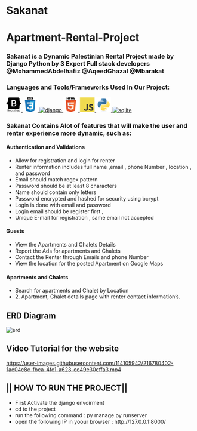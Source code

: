 # Sakanat
<h1>Apartment-Rental-Project</h1>

<h3> Sakanat is a Dynamic Palestinian Rental Project made by Django Python by 3 Expert Full stack developers @MohammedAbdelhafiz @AqeedGhazal @Mbarakat </h3>

<h3 align="left">Languages and Tools/Frameworks Used In Our Project:</h3>
<p align="left"> <a href="https://getbootstrap.com" target="_blank" rel="noreferrer"> <img src="https://raw.githubusercontent.com/devicons/devicon/master/icons/bootstrap/bootstrap-plain-wordmark.svg" alt="bootstrap" width="40" height="40"/> </a> <a href="https://www.w3schools.com/css/" target="_blank" rel="noreferrer"> <img src="https://raw.githubusercontent.com/devicons/devicon/master/icons/css3/css3-original-wordmark.svg" alt="css3" width="40" height="40"/> </a> <a href="https://www.djangoproject.com/" target="_blank" rel="noreferrer"> <img src="https://cdn.worldvectorlogo.com/logos/django.svg" alt="django" width="40" height="40"/> </a> <a href="https://www.w3.org/html/" target="_blank" rel="noreferrer"> <img src="https://raw.githubusercontent.com/devicons/devicon/master/icons/html5/html5-original-wordmark.svg" alt="html5" width="40" height="40"/> </a> <a href="https://developer.mozilla.org/en-US/docs/Web/JavaScript" target="_blank" rel="noreferrer"> <img src="https://raw.githubusercontent.com/devicons/devicon/master/icons/javascript/javascript-original.svg" alt="javascript" width="40" height="40"/> </a> <a href="https://www.python.org" target="_blank" rel="noreferrer"> <img src="https://raw.githubusercontent.com/devicons/devicon/master/icons/python/python-original.svg" alt="python" width="40" height="40"/> </a> <a href="https://www.sqlite.org/" target="_blank" rel="noreferrer"> <img src="https://www.vectorlogo.zone/logos/sqlite/sqlite-icon.svg" alt="sqlite" width="40" height="40"/> </a> </p>

<h3>Sakanat Contains Alot of features that will make the user and renter experience more dynamic, such as:</h3>

<h4> Authentication and Validations </h4>
<ul>
<li>Allow for registration and login for renter </li> 
<li>Renter information includes full name ,email , phone Number , location , and password  </li> 
<li>Email should match regex pattern </li> 
<li>Password should be at least 8 characters </li> 
<li>Name should contain only letters </li> 
<li>Password encrypted and hashed for security using bcrypt </li> 
<li>Login is done with email and password  </li> 
<li>Login email should be register first ,</li> 
<li>Unique E-mail for registration , same email not accepted </li> 
</ul>


<h4> Guests </h4>
<ul>
<li>View the Apartments and Chalets Details  </li> 
<li>Report the Ads for apartments and Chalets   </li> 
<li>Contact the Renter through Emails and phone Number </li> 
<li>View the location for the posted Apartment on Google Maps </li> 
</ul>

<h4> Apartments and Chalets </h4>
<ul>
<li>Search for apartments and Chalet by Location</li> 
<li>2.	Apartment, Chalet details page with renter contact information’s. </li> 
</ul>

<h2>ERD Diagram</h2>

![erd](https://user-images.githubusercontent.com/114105942/216780797-155e2b4f-819a-4ca1-a90e-725ac6af9af0.png)





<h2>Video Tutorial for the website</h2>

https://user-images.githubusercontent.com/114105942/216780402-1ae04c8c-fbca-4fc1-a623-ce49e30effa3.mp4

<h2> || HOW TO RUN THE PROJECT||</h2>
<ul>
<li>First Activate the django envoirment</li> 
<li>cd to the project </li> 
<li> run the following command : py manage.py runserver </li> 
<li> open the following IP in yoour browser :  http://127.0.0.1:8000/ </li> 
</ul>
